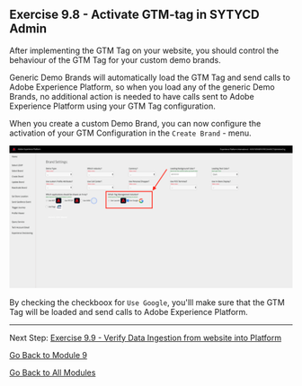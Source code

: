 ## Exercise 9.8 - Activate GTM-tag in SYTYCD Admin

After implementing the GTM Tag on your website, you should control the behaviour of the GTM Tag for your custom demo brands.

Generic Demo Brands will automatically load the GTM Tag and send calls to Adobe Experience Platform, so when you load any of the generic Demo Brands, no additional action is needed to have calls sent to Adobe Experience Platform using your GTM Tag configuration. 

When you create a custom Demo Brand, you can now configure the activation of your GTM Configuration in the ``Create Brand`` - menu.

![Verify Calls](./images/admintms.png)

By checking the checkboox for ``Use Google``, you'lll make sure that the GTM Tag will be loaded and send calls to Adobe Experience Platform.

---

Next Step: [Exercise 9.9 - Verify Data Ingestion from website into Platform](./ex9.md)

[Go Back to Module 9](./README.md)

[Go Back to All Modules](./../../README.md)



